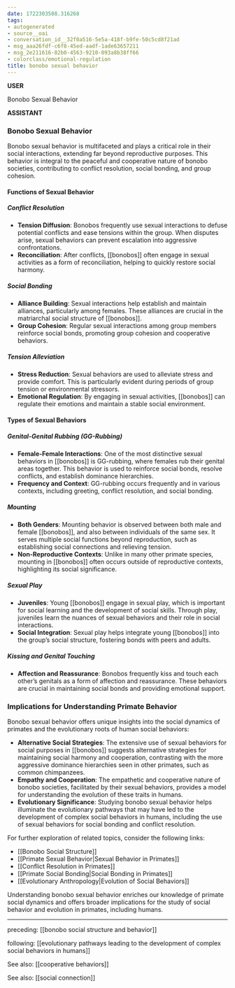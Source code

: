 ```yaml
---
date: 1722303508.316268
tags:
- autogenerated
- source__oai
- conversation_id__32f0a516-5e5a-418f-b9fe-50c5cd8f21ad
- msg_aaa26fdf-c6f8-45ed-aadf-1ade63657211
- msg_2e211616-82b0-4563-9210-093a8b38ff66
- colorclass/emotional-regulation
title: bonobo sexual behavior
---
```


**USER**

Bonobo Sexual Behavior


**ASSISTANT**

### Bonobo Sexual Behavior

Bonobo sexual behavior is multifaceted and plays a critical role in their social interactions, extending far beyond reproductive purposes. This behavior is integral to the peaceful and cooperative nature of bonobo societies, contributing to conflict resolution, social bonding, and group cohesion. 

#### Functions of Sexual Behavior

##### Conflict Resolution

- **Tension Diffusion**: Bonobos frequently use sexual interactions to defuse potential conflicts and ease tensions within the group. When disputes arise, sexual behaviors can prevent escalation into aggressive confrontations.
- **Reconciliation**: After conflicts, [[bonobos]] often engage in sexual activities as a form of reconciliation, helping to quickly restore social harmony.

##### Social Bonding

- **Alliance Building**: Sexual interactions help establish and maintain alliances, particularly among females. These alliances are crucial in the matriarchal social structure of [[bonobos]].
- **Group Cohesion**: Regular sexual interactions among group members reinforce social bonds, promoting group cohesion and cooperative behaviors.

##### Tension Alleviation

- **Stress Reduction**: Sexual behaviors are used to alleviate stress and provide comfort. This is particularly evident during periods of group tension or environmental stressors.
- **Emotional Regulation**: By engaging in sexual activities, [[bonobos]] can regulate their emotions and maintain a stable social environment.

#### Types of Sexual Behaviors

##### Genital-Genital Rubbing (GG-Rubbing)

- **Female-Female Interactions**: One of the most distinctive sexual behaviors in [[bonobos]] is GG-rubbing, where females rub their genital areas together. This behavior is used to reinforce social bonds, resolve conflicts, and establish dominance hierarchies.
- **Frequency and Context**: GG-rubbing occurs frequently and in various contexts, including greeting, conflict resolution, and social bonding.

##### Mounting

- **Both Genders**: Mounting behavior is observed between both male and female [[bonobos]], and also between individuals of the same sex. It serves multiple social functions beyond reproduction, such as establishing social connections and relieving tension.
- **Non-Reproductive Contexts**: Unlike in many other primate species, mounting in [[bonobos]] often occurs outside of reproductive contexts, highlighting its social significance.

##### Sexual Play

- **Juveniles**: Young [[bonobos]] engage in sexual play, which is important for social learning and the development of social skills. Through play, juveniles learn the nuances of sexual behaviors and their role in social interactions.
- **Social Integration**: Sexual play helps integrate young [[bonobos]] into the group’s social structure, fostering bonds with peers and adults.

##### Kissing and Genital Touching

- **Affection and Reassurance**: Bonobos frequently kiss and touch each other’s genitals as a form of affection and reassurance. These behaviors are crucial in maintaining social bonds and providing emotional support.

### Implications for Understanding Primate Behavior

Bonobo sexual behavior offers unique insights into the social dynamics of primates and the evolutionary roots of human social behaviors:

- **Alternative Social Strategies**: The extensive use of sexual behaviors for social purposes in [[bonobos]] suggests alternative strategies for maintaining social harmony and cooperation, contrasting with the more aggressive dominance hierarchies seen in other primates, such as common chimpanzees.
- **Empathy and Cooperation**: The empathetic and cooperative nature of bonobo societies, facilitated by their sexual behaviors, provides a model for understanding the evolution of these traits in humans.
- **Evolutionary Significance**: Studying bonobo sexual behavior helps illuminate the evolutionary pathways that may have led to the development of complex social behaviors in humans, including the use of sexual behaviors for social bonding and conflict resolution.

For further exploration of related topics, consider the following links:

- [[Bonobo Social Structure]]
- [[Primate Sexual Behavior|Sexual Behavior in Primates]]
- [[Conflict Resolution in Primates]]
- [[Primate Social Bonding|Social Bonding in Primates]]
- [[Evolutionary Anthropology|Evolution of Social Behaviors]]

Understanding bonobo sexual behavior enriches our knowledge of primate social dynamics and offers broader implications for the study of social behavior and evolution in primates, including humans.


---

preceding: [[bonobo social structure and behavior]]  


following: [[evolutionary pathways leading to the development of complex social behaviors in humans]]

See also: [[cooperative behaviors]]


See also: [[social connection]]